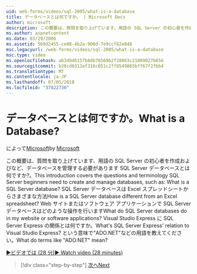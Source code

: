 ```yaml
---
uid: web-forms/videos/sql-2005/what-is-a-database
title: データベースとは何ですか。 | Microsoft Docs
author: microsoft
description: この概要は、質問を取り上げています、用語の SQL Server の初心者を作成およびなど、データベースを管理する必要があります SQL Server データベースとは何ですか?。 どう。。。
ms.author: aspnetcontent
ms.date: 03/29/2006
ms.assetid: 560d2455-ce08-4b2a-900d-7e9ccf82e048
msc.legacyurl: /web-forms/videos/sql-2005/what-is-a-database
msc.type: video
ms.openlocfilehash: ab349d6157b8db70569b2f28063c21009027b656
ms.sourcegitcommit: b28cd0313af316c051c2ff8549865bff67f2fbb4
ms.translationtype: MT
ms.contentlocale: ja-JP
ms.lasthandoff: 07/05/2018
ms.locfileid: "37822730"
---
```

<a name="what-is-a-database"></a><span data-ttu-id="0ac08-105">データベースとは何ですか。</span><span class="sxs-lookup"><span data-stu-id="0ac08-105">What is a Database?</span></span>
====================
<span data-ttu-id="0ac08-106">によって[Microsoft](https://github.com/microsoft)</span><span class="sxs-lookup"><span data-stu-id="0ac08-106">by [Microsoft](https://github.com/microsoft)</span></span>

<span data-ttu-id="0ac08-107">この概要は、質問を取り上げています、用語の SQL Server の初心者を作成およびなど、データベースを管理する必要があります SQL Server データベースとは何ですか?。</span><span class="sxs-lookup"><span data-stu-id="0ac08-107">This introduction covers the questions and terminology SQL Server beginners need to create and manage databases, such as: What is a SQL Server database?</span></span> <span data-ttu-id="0ac08-108">SQL Server データベースは Excel スプレッドシートからさまざまな方法</span><span class="sxs-lookup"><span data-stu-id="0ac08-108">How is a SQL Server database different from an Excel spreadsheet?</span></span> <span data-ttu-id="0ac08-109">Web サイトまたはソフトウェア アプリケーションで SQL Server データベースはどのような操作を行います</span><span class="sxs-lookup"><span data-stu-id="0ac08-109">What do SQL Server databases do in my website or software applications?</span></span> <span data-ttu-id="0ac08-110">Visual Studio Express に SQL Server Express の関係とは何ですか。</span><span class="sxs-lookup"><span data-stu-id="0ac08-110">What's SQL Server Express' relation to Visual Studio Express?</span></span> <span data-ttu-id="0ac08-111">という意味で"ADO.NET"などの用語を教えてください。</span><span class="sxs-lookup"><span data-stu-id="0ac08-111">What do terms like "ADO.NET" mean?</span></span>

[<span data-ttu-id="0ac08-112">&#9654;ビデオでは (28 分)</span><span class="sxs-lookup"><span data-stu-id="0ac08-112">&#9654; Watch video (28 minutes)</span></span>](https://channel9.msdn.com/Blogs/ASP-NET-Site-Videos/what-is-a-database)

> [!div class="step-by-step"]
> [<span data-ttu-id="0ac08-113">次へ</span><span class="sxs-lookup"><span data-stu-id="0ac08-113">Next</span></span>](understanding-database-tables-and-records.md)
